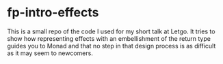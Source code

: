 # fp-intro-effects

This is a small repo of the code I used for my short talk at Letgo.
It tries to show how representing effects with an embellishment of the return type guides you to Monad and that no step in that design process is as difficult as it may seem to newcomers.
